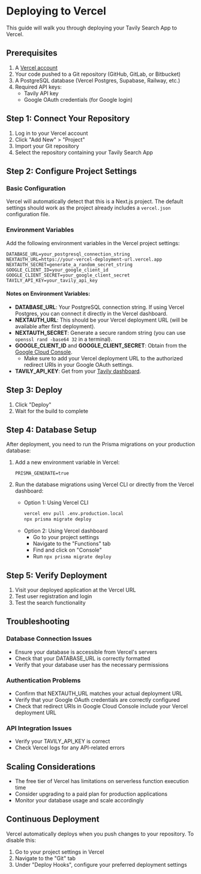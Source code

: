 # Deploying to Vercel

This guide will walk you through deploying your Tavily Search App to Vercel.

## Prerequisites

1. A [Vercel account](https://vercel.com/signup)
2. Your code pushed to a Git repository (GitHub, GitLab, or Bitbucket)
3. A PostgreSQL database (Vercel Postgres, Supabase, Railway, etc.)
4. Required API keys:
   - Tavily API key
   - Google OAuth credentials (for Google login)

## Step 1: Connect Your Repository

1. Log in to your Vercel account
2. Click "Add New" > "Project"
3. Import your Git repository
4. Select the repository containing your Tavily Search App

## Step 2: Configure Project Settings

### Basic Configuration

Vercel will automatically detect that this is a Next.js project. The default settings should work as the project already includes a `vercel.json` configuration file.

### Environment Variables

Add the following environment variables in the Vercel project settings:

```
DATABASE_URL=your_postgresql_connection_string
NEXTAUTH_URL=https://your-vercel-deployment-url.vercel.app
NEXTAUTH_SECRET=generate_a_random_secret_string
GOOGLE_CLIENT_ID=your_google_client_id
GOOGLE_CLIENT_SECRET=your_google_client_secret
TAVILY_API_KEY=your_tavily_api_key
```

#### Notes on Environment Variables:

- **DATABASE_URL**: Your PostgreSQL connection string. If using Vercel Postgres, you can connect it directly in the Vercel dashboard.
- **NEXTAUTH_URL**: This should be your Vercel deployment URL (will be available after first deployment).
- **NEXTAUTH_SECRET**: Generate a secure random string (you can use `openssl rand -base64 32` in a terminal).
- **GOOGLE_CLIENT_ID** and **GOOGLE_CLIENT_SECRET**: Obtain from the [Google Cloud Console](https://console.cloud.google.com/).
  - Make sure to add your Vercel deployment URL to the authorized redirect URIs in your Google OAuth settings.
- **TAVILY_API_KEY**: Get from your [Tavily dashboard](https://tavily.com/).

## Step 3: Deploy

1. Click "Deploy"
2. Wait for the build to complete

## Step 4: Database Setup

After deployment, you need to run the Prisma migrations on your production database:

1. Add a new environment variable in Vercel:
   ```
   PRISMA_GENERATE=true
   ```

2. Run the database migrations using Vercel CLI or directly from the Vercel dashboard:
   - Option 1: Using Vercel CLI
     ```bash
     vercel env pull .env.production.local
     npx prisma migrate deploy
     ```
   - Option 2: Using Vercel dashboard
     - Go to your project settings
     - Navigate to the "Functions" tab
     - Find and click on "Console"
     - Run `npx prisma migrate deploy`

## Step 5: Verify Deployment

1. Visit your deployed application at the Vercel URL
2. Test user registration and login
3. Test the search functionality

## Troubleshooting

### Database Connection Issues

- Ensure your database is accessible from Vercel's servers
- Check that your DATABASE_URL is correctly formatted
- Verify that your database user has the necessary permissions

### Authentication Problems

- Confirm that NEXTAUTH_URL matches your actual deployment URL
- Verify that your Google OAuth credentials are correctly configured
- Check that redirect URIs in Google Cloud Console include your Vercel deployment URL

### API Integration Issues

- Verify your TAVILY_API_KEY is correct
- Check Vercel logs for any API-related errors

## Scaling Considerations

- The free tier of Vercel has limitations on serverless function execution time
- Consider upgrading to a paid plan for production applications
- Monitor your database usage and scale accordingly

## Continuous Deployment

Vercel automatically deploys when you push changes to your repository. To disable this:

1. Go to your project settings in Vercel
2. Navigate to the "Git" tab
3. Under "Deploy Hooks", configure your preferred deployment settings
